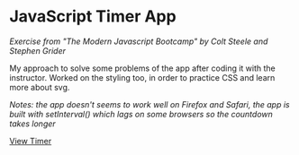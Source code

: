 # JavaScript Timer App
*Exercise from "The Modern Javascript Bootcamp" by Colt Steele and Stephen Grider*

My approach to solve some problems of the app after coding it with the instructor.
Worked on the styling too, in order to practice CSS and learn more about svg.

*Notes: the app doesn't seems to work well on Firefox and Safari, the app is built with setInterval() which lags on some browsers so the countdown takes longer*

[View Timer](https://timerapplication.netlify.app/)
